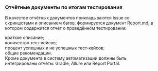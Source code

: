 ### Отчётные документы по итогам тестирования  
В качестве отчётных документов прикладываются issue со скриншотами и описанием багов, формируется документ Report.md, в котором содержится отчёт о проведённом тестировании:

краткое описание;  
количество тест-кейсов;  
процент успешных и не успешных тест-кейсов;  
общие рекомендации.  
Кроме документа в систему автоматизации должны быть интегрированы отчёты: Gradle, Allure или Report Portal.  